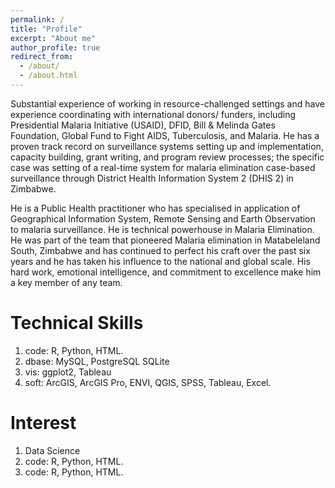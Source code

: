 ```yaml
---
permalink: /
title: "Profile"
excerpt: "About me"
author_profile: true
redirect_from: 
  - /about/
  - /about.html
---
```


Substantial experience of working in resource-challenged settings and have experience coordinating with international donors/ funders, including Presidential Malaria Initiative (USAID), DFID, Bill & Melinda Gates Foundation, Global Fund to Fight AIDS, Tuberculosis, and Malaria. He has a proven track record on surveillance systems setting up and implementation, capacity building, grant writing, and program review processes; the specific case was setting of a real-time system for malaria elimination case-based surveillance through District Health Information System 2 (DHIS 2) in Zimbabwe.

He is a Public Health practitioner who has specialised in application of Geographical Information System, Remote Sensing and Earth Observation to malaria surveillance. He is technical powerhouse in Malaria Elimination. He was part of the team that pioneered Malaria elimination in Matabeleland South, Zimbabwe and has continued to perfect his craft over the past six years and he has taken his influence to the national and global scale. His hard work, emotional intelligence, and commitment to excellence make him a key member of any team.


Technical Skills
======
1. code:     R, Python, HTML.
1. dbase:  MySQL, PostgreSQL SQLite 
1. vis:        ggplot2, Tableau
1. soft:      ArcGIS, ArcGIS Pro, ENVI, QGIS, SPSS, Tableau, Excel.

Interest
======
1. Data Science
1. code:     R, Python, HTML.
1. code:     R, Python, HTML.
